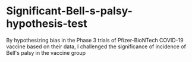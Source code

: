 # Significant-Bell-s-palsy-hypothesis-test
By hypothesizing bias in the Phase 3 trials of Pfizer-BioNTech COVID-19 vaccine based on their data, I challenged the significance of incidence of Bell's palsy in the vaccine group
